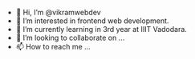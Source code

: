 - 👋 Hi, I’m @vikramwebdev
- 👀 I’m interested in frontend web development.
- 🌱 I’m currently learning in 3rd year at IIIT Vadodara.
- 💞️ I’m looking to collaborate on ...
- 📫 How to reach me ...

<!---
vikramwebdev/vikramwebdev is a ✨ special ✨ repository because its `README.md` (this file) appears on your GitHub profile.
You can click the Preview link to take a look at your changes.
--->

